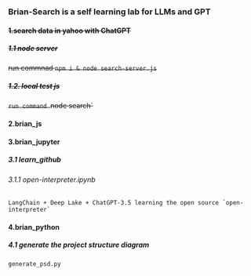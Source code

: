 ### Brian-Search is a self learning lab for LLMs and GPT

#### ~~1.search data in yahoo with ChatGPT~~
##### ~~1.1 node server~~
~~run commnad `npm i & node search-server.js`~~
##### ~~1.2. local test js~~
~~`run command `node search`~~

#### 2.brian_js


#### 3.brian_jupyter
##### 3.1 learn_github
###### 3.1.1  open-interpreter.ipynb
    LangChain + Deep Lake + ChatGPT-3.5 learning the open source `open-interpreter`

#### 4.brian_python
##### 4.1 generate the project structure diagram
    generate_psd.py

